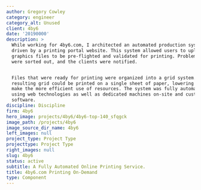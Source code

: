 ```yaml
---
author: Gregory Cowley
category: engineer
category_alt: Unused
client: 4by6
date: '20190000'
description: >
  While working for 4by6.com, I architected an automated production system
  driven by a printing portal website. This system allowed users to upload their
  graphics files to be pre-flighted and validated for printing. Problem files
  were sorted out, and the clients were notified.


  Files that were ready for printing were organized into a grid system. The
  resulting grid could be printed on a single sheet of paper, lowering costs and
  make the more efficient use of resources. The system was fully automated,
  using web technologies as well as dedicated machines on-site and custom
  software.
discipline: Discipline
firm: 4by6
hero_image: projects/4by6/4by6-top-140_sfqgck
image_path: /projects/4by6
image_source_dir_name: 4by6
left_images: null
project_type: Project Type
projecttype: Project Type
right_images: null
slug: 4by6
status: active
subtitle: A Fully Automated Online Printing Service.
title: 4by6.com Printing On-Demand
type: Component
---
```

